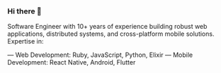### Hi there 👋

Software Engineer with 10+ years of experience building robust web applications, distributed systems, and cross-platform mobile solutions. Expertise in:

— Web Development: Ruby, JavaScript, Python, Elixir
— Mobile Development: React Native, Android, Flutter

<!--
**franzejr/franzejr** is a ✨ _special_ ✨ repository because its `README.md` (this file) appears on your GitHub profile.

Here are some ideas to get you started:

- 🔭 I’m currently working on ...
- 🌱 I’m currently learning ...
- 👯 I’m looking to collaborate on ...
- 🤔 I’m looking for help with ...
- 💬 Ask me about ...
- 📫 How to reach me: ...
- 😄 Pronouns: ...
- ⚡ Fun fact: ...
-->
